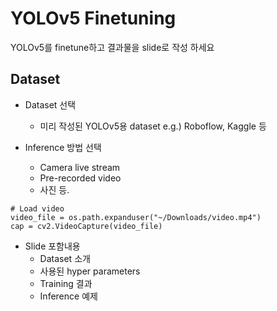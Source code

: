 # YOLOv5 Finetuning

YOLOv5를 finetune하고 결과물을 slide로 작성 하세요


## Dataset
* Dataset 선택​
  * 미리 작성된 YOLOv5용 dataset​
    e.g.) Roboflow, Kaggle 등​

 * Inference 방법​ 선택
   * Camera live stream
   * Pre-recorded video
   * 사진 등.
```
# Load video​
video_file = os.path.expanduser("~/Downloads/video.mp4")​
cap = cv2.VideoCapture(video_file)
```

 * Slide 포함내용​
   * Dataset 소개​
   * 사용된 hyper parameters​
   * Training 결과​
   * Inference 예제